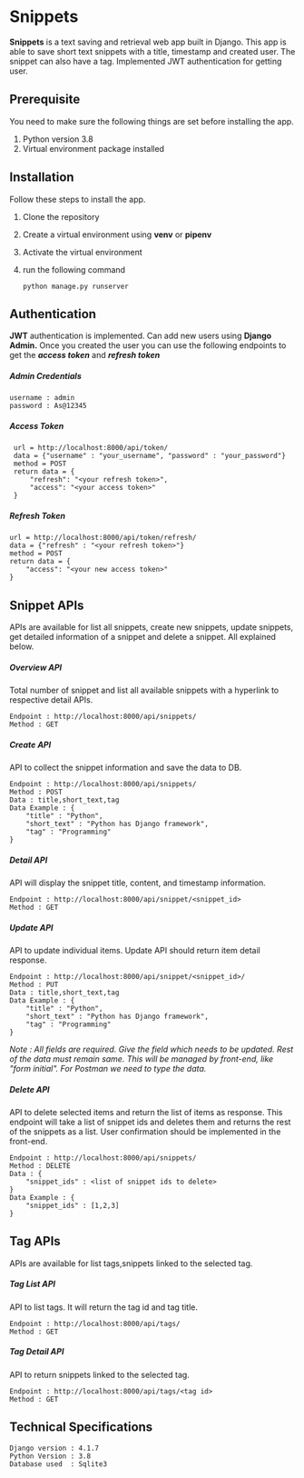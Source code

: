 # Snippets

**Snippets** is a text saving and retrieval web app built in Django. This app is able to save short text
snippets with a title, timestamp and created user. The snippet can also have a tag. Implemented JWT authentication for getting user.

## Prerequisite

You need to make sure the following things are set before installing the app.

 1. Python version 3.8
 2. Virtual environment package installed

## Installation

Follow these steps to install the app.

 1. Clone the repository
 2. Create a virtual environment using **venv** or **pipenv**
 3. Activate the virtual environment
 4. run the following command

		python manage.py runserver

## Authentication

**JWT** authentication is implemented. Can add new users using **Django Admin.** Once you created the user you can use the following endpoints to get the ***access token*** and ***refresh token*** 

##### Admin Credentials

	username : admin
	password : As@12345
		
##### Access Token

	 url = http://localhost:8000/api/token/
	 data = {"username" : "your_username", "password" : "your_password"}
	 method = POST
	 return data = {
		 "refresh": "<your refresh token>",
		 "access": "<your access token>"
	 }

##### Refresh Token
	url = http://localhost:8000/api/token/refresh/
	data = {"refresh" : "<your refresh token>"}
	method = POST
	return data = {
		"access": "<your new access token>"
	}

## Snippet APIs

APIs are available for list all snippets, create new snippets, update snippets, get detailed information of a snippet and delete a snippet. All explained below.
##### Overview API
Total number of snippet and list all available snippets with a hyperlink to respective detail APIs.

	Endpoint : http://localhost:8000/api/snippets/
	Method : GET

##### Create API
API to collect the snippet information and save the data to DB.

	Endpoint : http://localhost:8000/api/snippets/
	Method : POST
	Data : title,short_text,tag
	Data Example : {
		"title" : "Python",
		"short_text" : "Python has Django framework",
		"tag" : "Programming"
	}

##### Detail API
API will display the snippet title, content, and timestamp information.

	Endpoint : http://localhost:8000/api/snippet/<snippet_id>
	Method : GET

##### Update API
API to update individual items. Update API should return item detail response.

	Endpoint : http://localhost:8000/api/snippet/<snippet_id>/
	Method : PUT
	Data : title,short_text,tag
	Data Example : {
		"title" : "Python",
		"short_text" : "Python has Django framework",
		"tag" : "Programming"
	}
	
*Note : All fields are required. Give the field which needs to be updated. Rest of the data must remain same. This will be managed by front-end, like "form initial". For Postman we need to type the data.*

##### Delete API
API to delete selected items and return the list of items as response. This endpoint will take a list of snippet ids and deletes them and returns the rest of the snippets as a list. User confirmation should be implemented in the front-end.

	Endpoint : http://localhost:8000/api/snippets/
	Method : DELETE
	Data : {
		"snippet_ids" : <list of snippet ids to delete>
	}
	Data Example : {
		"snippet_ids" : [1,2,3]
	}


## Tag APIs
APIs are available for list tags,snippets linked to the selected tag.

##### Tag List API
API to list tags. It will return the tag id and tag title.

	Endpoint : http://localhost:8000/api/tags/
	Method : GET

##### Tag Detail API
API to return snippets linked to the selected tag.

	Endpoint : http://localhost:8000/api/tags/<tag id>
	Method : GET


## Technical Specifications

	Django version : 4.1.7
	Python Version : 3.8
	Database used  : Sqlite3